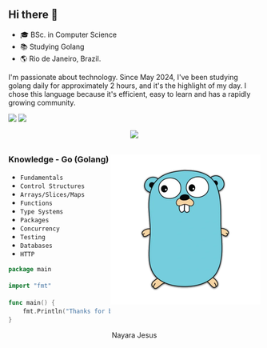 ## Hi there 👋 

- 🎓 BSc. in Computer Science
- 📚 Studying Golang 
- 🌎 Rio de Janeiro, Brazil.

<p>I'm passionate about technology. Since May 2024, I've been studying golang daily for approximately 2 hours, and it's the highlight of my day. I chose this language because it's efficient, easy to learn and has a rapidly growing community.</p>

<div> 
    <a href="https://www.linkedin.com" target="_blank"><img src="https://img.shields.io/badge/-LinkedIn-%230077B5?style=for-the-badge&logo=linkedin&logoColor=white" target="_blank"></a> 
  <a href="https://instagram.com/" target="_blank"><img src="https://img.shields.io/badge/-Instagram-%23E4405F?style=for-the-badge&logo=instagram&logoColor=white" target="_blank"></a>

</div>

<p align="center">
  <a href="https://skillicons.dev">
    <img src="https://skillicons.dev/icons?i=go,vscode,git,github" />
  </a>
</p>

  ##

<img align="right" alt="Code Girl image" src="./golang.png"  width="300px"/>

### Knowledge - Go (Golang)
- `Fundamentals`
- `Control Structures`
- `Arrays/Slices/Maps`
- `Functions`
- `Type Systems`
- `Packages`
- `Concurrency`
- `Testing`
- `Databases`
- `HTTP`

<div align="left">
  
```go
package main

import "fmt"

func main() {
    fmt.Println("Thanks for being here!")
}
```

<div align="center"> Nayara Jesus </div>

<!--
nayara-jesus/nayara-jesus
-->

